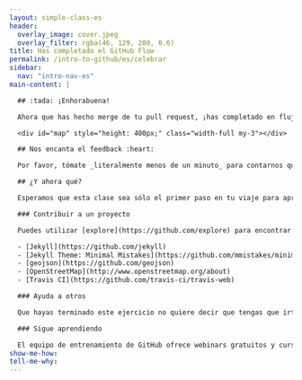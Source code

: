 ```yaml
---
layout: simple-class-es
header:
  overlay_image: cover.jpeg
  overlay_filter: rgba(46, 129, 200, 0.6)
title: Has completado el GitHub Flow
permalink: /intro-to-github/es/celebrar
sidebar:
  nav: "intro-nav-es"
main-content: |

  ## :tada: ¡Enhorabuena!

  Ahora que has hecho merge de tu pull request, ¡has completado en flujo de trabajo de GitHub! ¡Comprueba tu nuevo pin en el mapa!

  <div id="map" style="height: 400px;" class="width-full my-3"></div>

  ## Nos encanta el feedback :heart:

  Por favor, tómate _literalmente menos de un minuto_ para contarnos qué te ha parecido este curso. También puedes optar por apuntarte para recibir avisos de clases futuras. [Empezar encuesta](http://www.surveygizmo.com/s3/3288550/intro-to-github)!

  ## ¿Y ahora qué?

  Esperamos que esta clase sea sólo el primer paso en tu viaje para aprender a utilizar GitHub, y que te haya mostrado lo fácil que es contribuir a proyectos. Si estás listo para los próximos pasos, aquí tienes algunas ideas.

  ### Contribuir a un proyecto

  Puedes utilizar [explore](https://github.com/explore) para encontrar un proyecto al que contribuir O, mejor aún, puedes contribuir a alguno de los proyectos de código abierto que ayudaron a hacer realidad este curso:

  - [Jekyll](https://github.com/jekyll)
  - [Jekyll Theme: Minimal Mistakes](https://github.com/mmistakes/minimal-mistakes)
  - [geojson](https://github.com/geojson)
  - [OpenStreetMap](http://www.openstreetmap.org/about)
  - [Travis CI](https://github.com/travis-ci/travis-web)

  ### Ayuda a otros

  Que hayas terminado este ejercicio no quiere decir que tengas que irte. Puedes pasarte por los Issues abiertos en cualquier momento y ayudar a otros estudiantes que están completando el curso. O, deja un comentario alentador en un pull request antiguo. ¡Puede que seas el motivo que los empuje a terminar!

  ### Sigue aprendiendo

  El equipo de entrenamiento de GitHub ofrece webinars gratuitos y cursos completos cada mes. Simplemente visita el sitio de [GitHub Training](https://services.github.com/training/) para apuntarte a nuestro próximo curso.
show-me-how:
tell-me-why:
---
```

